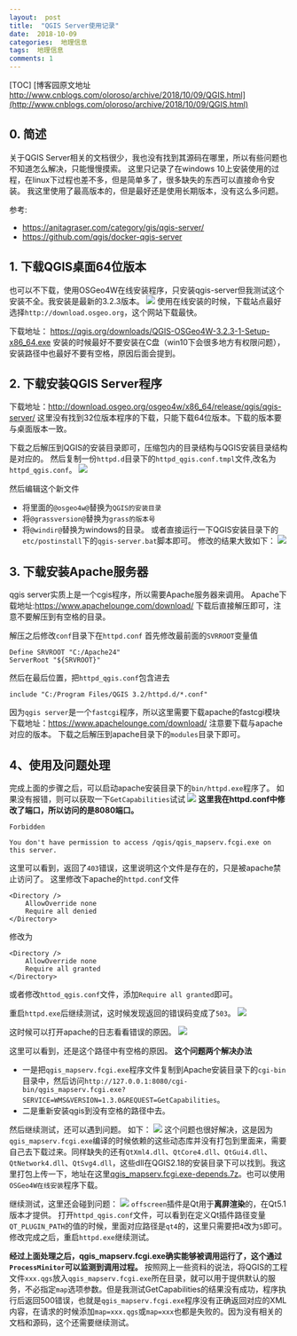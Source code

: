 ```yaml
---
layout:  post
title:  "QGIS Server使用记录"
date:  2018-10-09
categories:  地理信息
tags:  地理信息
comments: 1
---
```

[TOC]
[博客园原文地址 http://www.cnblogs.com/oloroso/archive/2018/10/09/QGIS.html](http://www.cnblogs.com/oloroso/archive/2018/10/09/QGIS.html)



## 0. 简述
关于QGIS Server相关的文档很少，我也没有找到其源码在哪里，所以有些问题也不知道怎么解决，只能慢慢摸索。
这里只记录了在windows 10上安装使用的过程，在linux下过程也差不多，但是简单多了，很多缺失的东西可以直接命令安装。
我这里使用了最高版本的，但是最好还是使用长期版本，没有这么多问题。

参考:
- https://anitagraser.com/category/gis/qgis-server/
- https://github.com/qgis/docker-qgis-server

## 1. 下载QGIS桌面64位版本

也可以不下载，使用OSGeo4W在线安装程序，只安装qgis-server但我测试这个安装不全。我安装是最新的3.2.3版本。
![](https://img2018.cnblogs.com/blog/693958/201810/693958-20181009105538918-539805949.png)
使用在线安装的时候，下载站点最好选择`http://download.osgeo.org`，这个网站下载最快。

下载地址： https://qgis.org/downloads/QGIS-OSGeo4W-3.2.3-1-Setup-x86_64.exe 
安装的时候最好不要安装在C盘（win10下会很多地方有权限问题），安装路径中也最好不要有空格，原因后面会提到。

## 2. 下载安装QGIS Server程序

下载地址：http://download.osgeo.org/osgeo4w/x86_64/release/qgis/qgis-server/
这里没有找到32位版本程序的下载，只能下载64位版本。下载的版本要与桌面版本一致。

下载之后解压到QGIS的安装目录即可，压缩包内的目录结构与QGIS安装目录结构是对应的。
然后复制一份`httpd.d`目录下的`httpd_qgis.conf.tmpl`文件,改名为`httpd_qgis.conf`。
![](https://img2018.cnblogs.com/blog/693958/201810/693958-20181009105248015-582934325.jpg)

然后编辑这个新文件
-  将里面的`@osgeo4w@`替换为`QGIS的安装目录`
-  将`@grassversion@`替换为`grass的版本号`
- 将`@windir@`替换为windows的目录。
或者直接运行一下QGIS安装目录下的`etc/postinstall`下的`qgis-server.bat`脚本即可。
修改的结果大致如下：
![](https://img2018.cnblogs.com/blog/693958/201810/693958-20181009110355979-1181228423.jpg)

## 3. 下载安装Apache服务器

qgis server实质上是一个cgis程序，所以需要Apache服务器来调用。
Apache下载地址:https://www.apachelounge.com/download/
下载后直接解压即可，注意不要解压到有空格的目录。

解压之后修改`conf`目录下在`httpd.conf`
首先修改最前面的`SVRROOT`变量值
```
Define SRVROOT "C:/Apache24"
ServerRoot "${SRVROOT}"
``` 
然后在最后位置，把`httpd_qgis.conf`包含进去
```
include "C:/Program Files/QGIS 3.2/httpd.d/*.conf"
```
因为`qgis server`是一个`fastcgi`程序，所以这里需要下载apache的fastcgi模块
下载地址：https://www.apachelounge.com/download/
注意要下载与apache对应的版本。
下载之后解压到apache目录下的`modules`目录下即可。

## 4、使用及问题处理
完成上面的步骤之后，可以启动apache安装目录下的`bin/httpd.exe`程序了。
如果没有报错，则可以获取一下`GetCapabilities`试试
![](https://img2018.cnblogs.com/blog/693958/201810/693958-20181009112444180-1814600847.png)
**这里我在httpd.conf中修改了端口，所以访问的是8080端口。**


```
Forbidden

You don't have permission to access /qgis/qgis_mapserv.fcgi.exe on this server.
```
这里可以看到，返回了`403`错误，这里说明这个文件是存在的，只是被apache禁止访问了。
这里修改下apache的`httpd.conf`文件
```
<Directory />
    AllowOverride none
    Require all denied
</Directory>
```
修改为
```
<Directory />
    AllowOverride none
    Require all granted
</Directory>
```
或者修改`httod_qgis.conf`文件，添加`Require all granted`即可。

重启`httpd.exe`后继续测试，这时候发现返回的错误码变成了`503`。
![](https://img2018.cnblogs.com/blog/693958/201810/693958-20181009112720143-1346373173.png)

这时候可以打开apache的日志看看错误的原因。
![](https://img2018.cnblogs.com/blog/693958/201810/693958-20181009112941317-1859090827.png)

这里可以看到，还是这个路径中有空格的原因。
**这个问题两个解决办法**
- 一是把`qgis_mapserv.fcgi.exe`程序文件复制到Apache安装目录下的`cgi-bin`目录中，然后访问`http://127.0.0.1:8080/cgi-bin/qgis_mapserv.fcgi.exe?SERVICE=WMS&VERSION=1.3.0&REQUEST=GetCapabilities`。
- 二是重新安装qgis到没有空格的路径中去。

然后继续测试，还可以遇到问题。
如下：
![](https://img2018.cnblogs.com/blog/693958/201810/693958-20181009130936659-1729794829.png)
这个问题也很好解决，这是因为`qgis_mapserv.fcgi.exe`编译的时候依赖的这些动态库并没有打包到里面来，需要自己去下载过来。同样缺失的还有`QtXml4.dll`、`QtCore4.dll`、`QtGui4.dll`、`QtNetwork4.dll`、`QtSvg4.dll`，这些dll在QGIS2.18的安装目录下可以找到。我这里打包上传一下，地址在这里[qgis_mapserv.fcgi.exe-depends.7z](https://files.cnblogs.com/files/oloroso/qgis_mapserv.fcgi.exe-depends.7z)。也可以使用`OSGeo4W在线安装`程序下载。

继续测试，这里还会碰到问题：
![](https://img2018.cnblogs.com/blog/693958/201810/693958-20181009133532220-1372011214.png)
`offscreen`插件是Qt用于**离屏渲染**的，在Qt5.1版本才提供。
打开`httpd_qgis.conf`文件，可以看到在定义Qt插件路径变量`QT_PLUGIN_PATH`的值的时候，里面对应路径是`qt4`的，这里只需要把`4`改为`5`即可。
修改完成之后，重启`httpd.exe`继续测试。

**经过上面处理之后，qgis_mapserv.fcgi.exe确实能够被调用运行了，这个通过`ProcessMinitor`可以监测到调用过程。**
按照网上一些资料的说法，将QGIS的工程文件`xxx.qgs`放入`qgis_mapserv.fcgi.exe`所在目录，就可以用于提供默认的服务，不必指定`map`选项参数。但是我测试GetCapabilities的结果没有成功，程序执行后返回500错误，也就是`qgis_mapserv.fcgi.exe`程序没有正确返回对应的XML内容，在请求的时候添加`map=xxx.qgs`或`map=xxx`也都是失败的。因为没有相关的文档和源码，这个还需要继续测试。